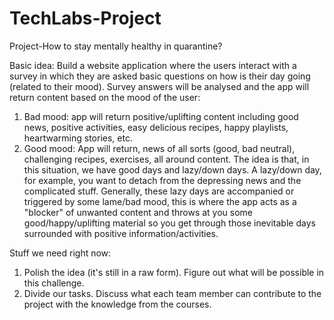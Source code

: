 # TechLabs-Project
Project-How to stay mentally healthy in quarantine?

Basic idea: Build a website application where the users interact with a survey in which they are asked basic questions on how is their day going (related to their mood). Survey answers will be analysed and the app will return content based on the mood of the user:

1. Bad mood: app will return positive/uplifting content including good news, positive activities, easy delicious recipes, happy playlists, heartwarming stories,  etc.
2. Good mood: App will return, news of all sorts (good, bad neutral), challenging recipes, exercises, all around content.
The idea is that, in this situation, we have good days and lazy/down days. A lazy/down day, for example, you want to detach from the depressing news and the complicated stuff. Generally, these lazy days are accompanied or triggered by some lame/bad mood, this is where the app acts as a "blocker" of unwanted content and throws at you some good/happy/uplifting material so you get through those inevitable days surrounded with positive information/activities.

Stuff we need right now:
1. Polish the idea (it's still in a raw form). Figure out what will be possible in this challenge.
2. Divide our tasks. Discuss what each team member can contribute to the project with the knowledge from the courses.
